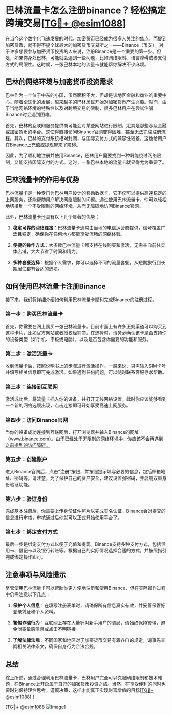 # 巴林流量卡怎么注册binance？轻松搞定跨境交易[[TG💪+ @esim1088](https://t.me/s/esim1088)]

在当今这个数字化飞速发展的时代，加密货币已经成为很多人关注的焦点。而提到加密货币，就不得不提全球最大的加密货币交易所之一——Binance（币安）。对于许多想要参与加密货币投资的人来说，注册Binance是一个重要的第一步。但是，如果你身处巴林，可能就会遇到一些问题，比如网络限制、语言障碍或者支付方式的局限性。这时候，一张巴林本地的流量卡就能帮你解决不少麻烦。

## 巴林的网络环境与加密货币投资需求

巴林作为一个位于中东的小国，虽然面积不大，但却是该地区金融和商业的重要中心。随着全球化的发展，越来越多的巴林居民开始对加密货币产生兴趣。然而，由于当地网络环境的特殊性以及对跨境交易的限制，很多巴林用户在尝试注册Binance时会遇到困难。

首先，巴林的互联网服务提供商可能会对某些网站进行限制，尤其是那些涉及金融或加密货币的平台。这使得直接访问Binance官网变得困难，甚至无法完成注册流程。其次，巴林的支付系统相对封闭，与国际支付方式的兼容性较差，这也给用户在Binance上充值或提现带来了障碍。

因此，为了顺利地注册并使用Binance，巴林用户需要找到一种既能绕过网络限制，又能支持国际支付的方式。这时，一张巴林本地的流量卡就显得尤为重要了。

## 巴林流量卡的作用与优势

巴林流量卡是一种专门为巴林用户设计的移动数据卡，它不仅可以提供高速稳定的上网服务，还能帮助用户解决网络限制的问题。通过使用巴林流量卡，你可以轻松地切换到一个不受限制的网络环境，从而无障碍地访问Binance官网。

此外，巴林流量卡还具有以下几个显著的优势：

1. **稳定可靠的网络连接**：巴林流量卡通常由当地的电信运营商提供，信号覆盖广泛且稳定，确保你在任何地方都能享受流畅的网络体验。
   
2. **便捷的操作方式**：大多数巴林流量卡都支持在线购买和激活，无需亲自前往实体店铺，大大节省了时间和精力。
   
3. **多种套餐选择**：根据个人需求，你可以选择不同的流量套餐，从短期旅行到长期居住都有合适的选项。

## 如何使用巴林流量卡注册Binance

接下来，我们将详细介绍如何利用巴林流量卡顺利完成Binance的注册过程。

### 第一步：购买巴林流量卡

首先，你需要在网上购买一张巴林流量卡。目前市面上有许多正规渠道可以购买到这种卡片，比如官方网站或者授权经销商。在选择时，请务必确认该卡是否支持你的设备类型（如手机、平板或电脑），以及是否包含你需要的功能和服务。

### 第二步：激活流量卡

收到流量卡后，按照说明书上的步骤进行激活操作。一般来说，只需输入SIM卡号并填写相关信息即可完成激活。如果遇到任何问题，可以随时联系客服寻求帮助。

### 第三步：连接到互联网

激活成功后，将流量卡插入你的设备，并打开无线网络设置。此时你应该能够看到一个新的网络选项出现，点击连接即可开始享受高速上网服务。

### 第四步：访问Binance官网

当你的设备成功连接到互联网后，打开浏览器并输入Binance的网址（www.binance.com）。由于已经处于无限制的网络环境中，你应该不会再遇到之前提到的访问障碍。

### 第五步：创建账户

进入Binance官网后，点击“注册”按钮，并按照提示填写必要的信息，包括邮箱地址、密码等。请注意，为了保护自己的资产安全，建议设置强密码，并启用双重身份验证功能。

### 第六步：验证身份

完成基本注册后，你需要上传身份证件照片以完成实名认证。Binance会对提交的信息进行审核，审核通过后你就可以正式开始使用平台了。

### 第七步：绑定支付方式

最后一步是绑定支付方式以便于充值和提现。Binance支持多种支付方式，包括信用卡、借记卡以及银行转账等。根据自己的实际情况选择合适的方式，并按照指引完成绑定操作即可。

## 注意事项与风险提示

尽管使用巴林流量卡可以帮助你更方便地注册和使用Binance，但在实际操作过程中仍需注意以下几点：

1. **保护个人信息**：在填写注册表单时，请确保所有信息真实有效，并妥善保管好登录凭证和个人资料。
   
2. **警惕诈骗行为**：互联网上存在大量针对新手用户的骗局，请始终保持警惕，避免泄露敏感信息或点击不明链接。
   
3. **了解法律法规**：不同国家和地区对于加密货币交易有着各自的规定，请事先查阅相关法律条文，确保自身行为合法合规。

## 总结

综上所述，通过合理利用巴林流量卡，巴林用户完全可以克服网络限制和技术难题，在Binance上开启属于自己的加密货币投资之旅。当然，在享受便利的同时也要时刻保持理性思考，谨慎决策，这样才能真正实现财富增值的目标[[TG💪+ @esim1088](https://t.me/s/esim1088)]！

[[TG💪+ @esim1088](https://t.me/s/esim1088) ![Image](https://i.postimg.cc/4NQfJmqS/Snipaste-2025-05-13-00-14-12.png)]